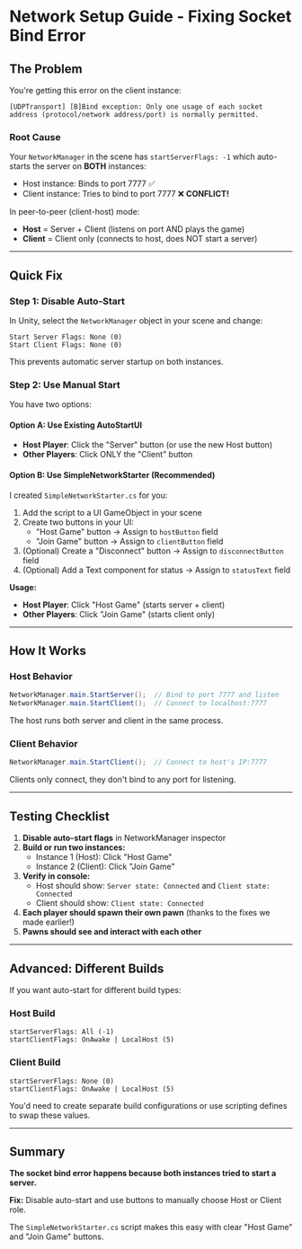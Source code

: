# Network Setup Guide - Fixing Socket Bind Error

## The Problem

You're getting this error on the client instance:
```
[UDPTransport] [B]Bind exception: Only one usage of each socket address (protocol/network address/port) is normally permitted.
```

### Root Cause
Your `NetworkManager` in the scene has `startServerFlags: -1` which auto-starts the server on **BOTH** instances:
- Host instance: Binds to port 7777 ✅
- Client instance: Tries to bind to port 7777 ❌ **CONFLICT!**

In peer-to-peer (client-host) mode:
- **Host** = Server + Client (listens on port AND plays the game)
- **Client** = Client only (connects to host, does NOT start a server)

---

## Quick Fix

### Step 1: Disable Auto-Start

In Unity, select the `NetworkManager` object in your scene and change:

```
Start Server Flags: None (0)
Start Client Flags: None (0)
```

This prevents automatic server startup on both instances.

### Step 2: Use Manual Start

You have two options:

#### Option A: Use Existing AutoStartUI
- **Host Player**: Click the "Server" button (or use the new Host button)
- **Other Players**: Click ONLY the "Client" button

#### Option B: Use SimpleNetworkStarter (Recommended)
I created `SimpleNetworkStarter.cs` for you:

1. Add the script to a UI GameObject in your scene
2. Create two buttons in your UI:
   - "Host Game" button → Assign to `hostButton` field
   - "Join Game" button → Assign to `clientButton` field
3. (Optional) Create a "Disconnect" button → Assign to `disconnectButton` field
4. (Optional) Add a Text component for status → Assign to `statusText` field

**Usage:**
- **Host Player**: Click "Host Game" (starts server + client)
- **Other Players**: Click "Join Game" (starts client only)

---

## How It Works

### Host Behavior
```csharp
NetworkManager.main.StartServer();  // Bind to port 7777 and listen
NetworkManager.main.StartClient();  // Connect to localhost:7777
```
The host runs both server and client in the same process.

### Client Behavior
```csharp
NetworkManager.main.StartClient();  // Connect to host's IP:7777
```
Clients only connect, they don't bind to any port for listening.

---

## Testing Checklist

1. **Disable auto-start flags** in NetworkManager inspector
2. **Build or run two instances:**
   - Instance 1 (Host): Click "Host Game"
   - Instance 2 (Client): Click "Join Game"
3. **Verify in console:**
   - Host should show: `Server state: Connected` and `Client state: Connected`
   - Client should show: `Client state: Connected`
4. **Each player should spawn their own pawn** (thanks to the fixes we made earlier!)
5. **Pawns should see and interact with each other**

---

## Advanced: Different Builds

If you want auto-start for different build types:

### Host Build
```
startServerFlags: All (-1)
startClientFlags: OnAwake | LocalHost (5)
```

### Client Build
```
startServerFlags: None (0)
startClientFlags: OnAwake | LocalHost (5)
```

You'd need to create separate build configurations or use scripting defines to swap these values.

---

## Summary

**The socket bind error happens because both instances tried to start a server.**

**Fix:** Disable auto-start and use buttons to manually choose Host or Client role.

The `SimpleNetworkStarter.cs` script makes this easy with clear "Host Game" and "Join Game" buttons.
